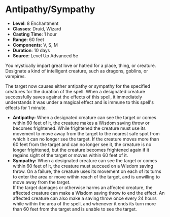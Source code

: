 # Antipathy/Sympathy

- **Level**: 8 Enchantment
- **Classes**: Druid, Wizard
- **Casting Time**: 1 hour
- **Range**: 60 feet
- **Components**: V, S, M
- **Duration**: 10 days
- **Source**: Level Up Advanced 5e

You mystically impart great love or hatred for a place, thing, or creature. Designate a kind of intelligent creature, such as dragons, goblins, or vampires.

The target now causes either antipathy or sympathy for the specified creatures for the duration of the spell. When a designated creature successfully saves against the effects of this spell, it immediately understands it was under a magical effect and is immune to this spell's effects for 1 minute.

* **Antipathy:** When a designated creature can see the target or comes within 60 feet of it, the creature makes a Wisdom saving throw or becomes frightened. While frightened the creature must use its movement to move away from the target to the nearest safe spot from which it can no longer see the target. If the creature moves more than 60 feet from the target and can no longer see it, the creature is no longer frightened, but the creature becomes frightened again if it regains sight of the target or moves within 60 feet of it.
* **Sympathy:** When a designated creature can see the target or comes within 60 feet of it, the creature must succeed on a Wisdom saving throw. On a failure, the creature uses its movement on each of its turns to enter the area or move within reach of the target, and is unwilling to move away from the target.  
If the target damages or otherwise harms an affected creature, the affected creature can make a Wisdom saving throw to end the effect. An affected creature can also make a saving throw once every 24 hours while within the area of the spell, and whenever it ends its turn more than 60 feet from the target and is unable to see the target.

